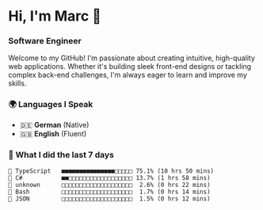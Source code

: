 # Hi, I'm Marc 👋 
### Software Engineer

Welcome to my GitHub! I'm passionate about creating intuitive, high-quality web applications. Whether it's building sleek front-end designs or tackling complex back-end challenges, I'm always eager to learn and improve my skills.  

### 🌍 Languages I Speak  
- 🇩🇪 **German** (Native)  
- 🇬🇧 **English** (Fluent)

### 🤯 What I did the last 7 days

```
🔷 TypeScript   ■■■■■■■■■■■■■■■□□□□□ 75.1% (10 hrs 50 mins)
🔷 C#           ■■□□□□□□□□□□□□□□□□□□ 13.7% (1 hrs 58 mins)
📄 unknown      □□□□□□□□□□□□□□□□□□□□  2.6% (0 hrs 22 mins)
📄 Bash         □□□□□□□□□□□□□□□□□□□□  1.7% (0 hrs 14 mins)
📄 JSON         □□□□□□□□□□□□□□□□□□□□  1.5% (0 hrs 12 mins)
```